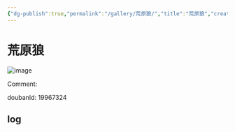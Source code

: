 ```yaml
---
{"dg-publish":true,"permalink":"/gallery/荒原狼/","title":"荒原狼","created":"2025-05-31T15:49:47.469+08:00"}
---
```



# 荒原狼

![image](https://hiraeth-picbed.oss-cn-beijing.aliyuncs.com/20250531154947.webp)

Comment: 



doubanId: 19967324

## log

